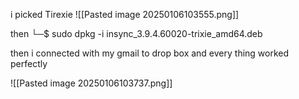 
i picked Tirexie
![[Pasted image 20250106103555.png]]

then 
└─$ sudo dpkg -i insync_3.9.4.60020-trixie_amd64.deb

then i connected with my gmail to drop box and every thing worked perfectly

![[Pasted image 20250106103737.png]]
